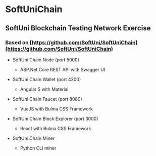 # SoftUniChain
## SoftUni Blockchain Testing Network Exercise
### Based on [https://github.com/SoftUni/SoftUniChain](https://github.com/SoftUni/SoftUniChain)

- SoftUni Chain Node (port 5000)

  + ASP.Net Core REST API with Swagger UI

- SoftUni Chain Wallet (port 4200)

  + Angular 5 with Material

- SoftUni Chain Faucet (port 8080)

  + VueJS with Bulma CSS Framework

- SoftUni Chain Block Explorer (port 3000)

  + React with Bulma CSS Framework

- SoftUni Chain Miner

  + Python CLI miner